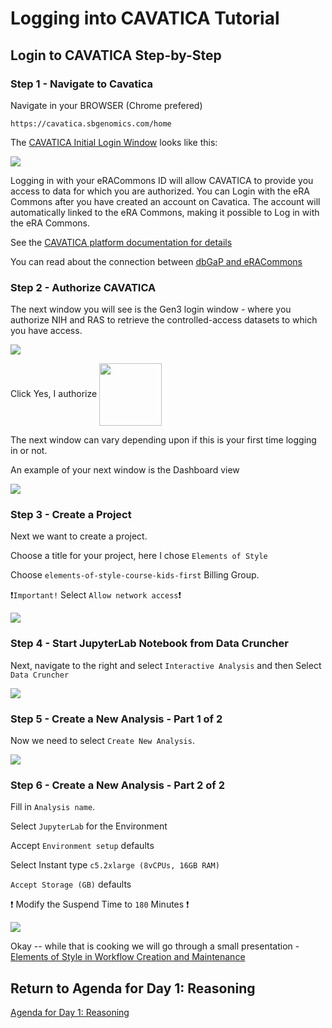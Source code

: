 # Logging into CAVATICA Tutorial

## Login to CAVATICA Step-by-Step


### Step 1 - Navigate to Cavatica

Navigate in your BROWSER (Chrome prefered)

```
https://cavatica.sbgenomics.com/home
```

The [CAVATICA Initial Login Window](https://cavatica.sbgenomics.com) looks like this:

<p>
<img src="https://github.com/NIH-NICHD/Kids-First-Elements-of-Style-Workflow-Creation-Maintenance/blob/main/assets/CAVATICALoginWindowNumber1.png">
</p>

<b>
</b>

Logging in with your eRACommons ID will allow CAVATICA to provide you access to data for which you are authorized.  You can Login with the eRA Commons after you have created an account on Cavatica. The account will automatically linked to the eRA Commons, making it possible to Log in with the eRA Commons.

See the [CAVATICA platform documentation for details](https://docs.cavatica.org/docs/sign-up-for-cavatica)

You can read about the connection between [dbGaP and eRACommons](https://www.ncbi.nlm.nih.gov/books/NBK570247/#DAreq_ApplyFordbGaP.what_is_the_relation)


### Step 2 - Authorize CAVATICA

The next window you will see is the Gen3 login window - where you authorize NIH and RAS to retrieve the controlled-access datasets to which you have access.   

<img src="https://github.com/NIH-NICHD/Kids-First-Elements-of-Style-Workflow-Creation-Maintenance/blob/main/assets/CAVATICAGen3WindowNumber2.png">

Click Yes, I authorize  <img src="https://github.com/NIH-NICHD/Elements-of-Style-Workflow-Creation-Maintenance/blob/main/assets/CAVATICAYesIAuthorize.png" width=100 align="center">

The next window can vary depending upon if this is your first time logging in or not.

An example of your next window is the Dashboard view

<img src="https://github.com/NIH-NICHD/Kids-First-Elements-of-Style-Workflow-Creation-Maintenance/blob/main/assets/CAVATICALoginDashboardNumber3.png">

### Step 3 - Create a Project

Next we want to create a project. 

Choose a title for your project, here I chose `Elements of Style` 

Choose `elements-of-style-course-kids-first` Billing Group.

❗`Important!` Select `Allow network access`❗

<img src="https://github.com/NIH-NICHD/Kids-First-Elements-of-Style-Workflow-Creation-Maintenance/blob/main/assets/CAVATICACreateAProjectNumber4.png">

### Step 4 - Start JupyterLab Notebook from Data Cruncher

Next, navigate to the right and select `Interactive Analysis` and then Select `Data Cruncher`

<img src="https://github.com/NIH-NICHD/Kids-First-Elements-of-Style-Workflow-Creation-Maintenance/blob/main/assets/CAVATICASelectDataCruncherNumber5.png">

### Step 5 - Create a New Analysis - Part 1 of 2

Now we need to select `Create New Analysis`.

<img src="https://github.com/NIH-NICHD/Kids-First-Elements-of-Style-Workflow-Creation-Maintenance/blob/main/assets/CAVATICACreateANewAnalysisNumber6.png">

### Step 6 - Create a New Analysis - Part 2 of 2

Fill in `Analysis name`.

Select `JupyterLab` for the Environment

Accept `Environment setup` defaults

Select Instant type `c5.2xlarge (8vCPUs, 16GB RAM)`

`Accept Storage (GB)` defaults

❗ Modify the Suspend Time to `180` Minutes ❗

<img src="https://github.com/NIH-NICHD/Kids-First-Elements-of-Style-Workflow-Creation-Maintenance/blob/main/assets/CAVATICACreateNewAnalysisNumber7.png">

Okay -- while that is cooking we will go through a small presentation - [Elements of Style in Workflow Creation and Maintenance](https://docs.google.com/presentation/d/1_Rsc8BknYyWGt-Br2GVkpRmT6DJy4dCklHCp7esy1VI/edit?usp=sharing) 

## Return to Agenda for Day 1: Reasoning 

[Agenda for Day 1: Reasoning](https://github.com/NIH-NICHD/Kids-First-Elements-of-Style-Workflow-Creation-Maintenance#agenda-for-the-day-1-reasoning)
